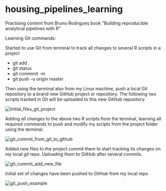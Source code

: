 # housing_pipelines_learning 
Practising content from Bruno Rodrigues book "Building reproducible analytical pipelines with R"

Learning Git commands: 

Started to use Git from terminal to track all changes to several R scripts in a project
- git add .
- git status
- git commmit -m
- git push -u origin master

Then using the terminal also from my Linux machine, push a local Git repository to a brand new GitHub project or repository. The following two scripts tracked in Git will be uploaded to this new GitHub repository:

![Initial_files_git_project](https://github.com/Pablo-source/housing_pipelines_learning/assets/76554081/d8a9e14a-1404-43ad-a31a-bbaffe5a9c99)

Adding all changes to the above two R scripts from the terminal, learning all required commands to push and modify my scripts from the project folder using the terminal:

![git_commit_from_git_to_github](https://github.com/Pablo-source/housing_pipelines_learning/assets/76554081/5e3d2527-6271-449d-8ce9-ae1421d06b42)

Added new files to the project commit them to start tracking its changes on my local git repo. Uploading them to GitHub after several commits.

![git_commit_add_new_file](https://github.com/Pablo-source/housing_pipelines_learning/assets/76554081/6cb0a93e-1721-4fb6-bbe3-96d806ba6889)

Initial set of changes have been pushed to GitHub from my local repo

![git_push_example](https://github.com/Pablo-source/housing_pipelines_learning/assets/76554081/f4162b81-0c11-491b-95fc-0b0d9b5cbeae)
